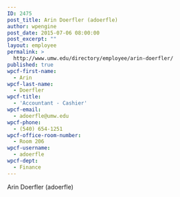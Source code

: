 ```yaml
---
ID: 2475
post_title: Arin Doerfler (adoerfle)
author: wpengine
post_date: 2015-07-06 08:00:00
post_excerpt: ""
layout: employee
permalink: >
  http://www.umw.edu/directory/employee/arin-doerfler/
published: true
wpcf-first-name:
  - Arin
wpcf-last-name:
  - Doerfler
wpcf-title:
  - 'Accountant - Cashier'
wpcf-email:
  - adoerfle@umw.edu
wpcf-phone:
  - (540) 654-1251
wpcf-office-room-number:
  - Room 206
wpcf-username:
  - adoerfle
wpcf-dept:
  - Finance
---
```

Arin Doerfler (adoerfle)